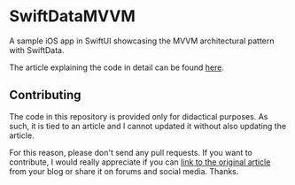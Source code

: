 # SwiftDataMVVM
A sample iOS app in SwiftUI showcasing the MVVM architectural pattern with SwiftData.

The article explaining the code in detail can be found [here](https://matteomanferdini.com/swiftdata-mvvm/).

## Contributing

The code in this repository is provided only for didactical purposes. As such, it is tied to an article and I cannot updated it without also updating the article.

For this reason, please don't send any pull requests. If you want to contribute, I would really appreciate if you can [link to the original article](https://matteomanferdini.com/swiftdata-mvvm/) from your blog or share it on forums and social media. Thanks.
